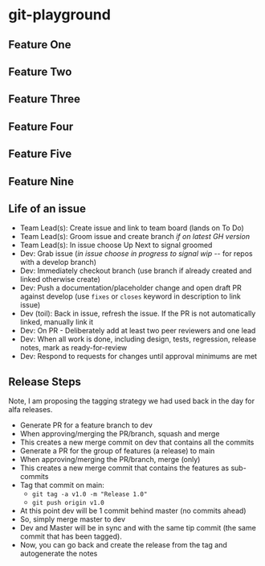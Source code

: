 # git-playground

## Feature One

## Feature Two

## Feature Three

## Feature Four

## Feature Five

## Feature Nine

## Life of an issue
* Team Lead(s): Create issue and link to team board (lands on To Do)
* Team Lead(s): Groom issue and create branch *if on latest GH version*
* Team Lead(s): In issue choose Up Next to signal groomed
* Dev: Grab issue (*in issue choose in progress to signal wip* -- for repos with a develop branch)
* Dev: Immediately checkout branch (use branch if already created and linked otherwise create)
* Dev: Push a documentation/placeholder change and open draft PR against develop (use `fixes` or `closes` keyword in description to link issue)
* Dev (toil): Back in issue, refresh the issue. If the PR is not automatically linked, manually link it
* Dev: On PR - Deliberately add at least two peer reviewers and one lead
* Dev: When all work is done, including design, tests, regression, release notes, mark as ready-for-review
* Dev: Respond to requests for changes until approval minimums are met

## Release Steps
Note, I am proposing the tagging strategy we had used back in the day for alfa releases.

* Generate PR for a feature branch to dev
* When approving/merging the PR/branch, squash and merge
* This creates a new merge commit on dev that contains all the commits
* Generate a PR for the group of features (a release) to main
* When approving/merging the PR/branch, merge (only)
* This creates a new merge commit that contains the features as sub-commits
* Tag that commit on main: 
  * `git tag -a v1.0 -m "Release 1.0"`
  * `git push origin v1.0`
* At this point dev will be 1 commit behind master (no commits ahead)
* So, simply merge master to dev
* Dev and Master will be in sync and with the same tip commit (the same commit that has been tagged).
* Now, you can go back and create the release from the tag and autogenerate the notes

